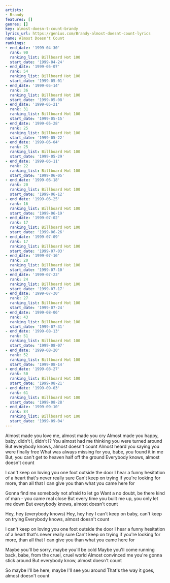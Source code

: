 ```yaml
---
artists:
- Brandy
features: []
genres: []
key: almost-doesn-t-count-brandy
lyrics_url: https://genius.com/Brandy-almost-doesnt-count-lyrics
name: Almost Doesn't Count
rankings:
- end_date: '1999-04-30'
  rank: 90
  ranking_list: Billboard Hot 100
  start_date: '1999-04-24'
- end_date: '1999-05-07'
  rank: 54
  ranking_list: Billboard Hot 100
  start_date: '1999-05-01'
- end_date: '1999-05-14'
  rank: 36
  ranking_list: Billboard Hot 100
  start_date: '1999-05-08'
- end_date: '1999-05-21'
  rank: 31
  ranking_list: Billboard Hot 100
  start_date: '1999-05-15'
- end_date: '1999-05-28'
  rank: 25
  ranking_list: Billboard Hot 100
  start_date: '1999-05-22'
- end_date: '1999-06-04'
  rank: 25
  ranking_list: Billboard Hot 100
  start_date: '1999-05-29'
- end_date: '1999-06-11'
  rank: 22
  ranking_list: Billboard Hot 100
  start_date: '1999-06-05'
- end_date: '1999-06-18'
  rank: 20
  ranking_list: Billboard Hot 100
  start_date: '1999-06-12'
- end_date: '1999-06-25'
  rank: 16
  ranking_list: Billboard Hot 100
  start_date: '1999-06-19'
- end_date: '1999-07-02'
  rank: 17
  ranking_list: Billboard Hot 100
  start_date: '1999-06-26'
- end_date: '1999-07-09'
  rank: 17
  ranking_list: Billboard Hot 100
  start_date: '1999-07-03'
- end_date: '1999-07-16'
  rank: 20
  ranking_list: Billboard Hot 100
  start_date: '1999-07-10'
- end_date: '1999-07-23'
  rank: 24
  ranking_list: Billboard Hot 100
  start_date: '1999-07-17'
- end_date: '1999-07-30'
  rank: 27
  ranking_list: Billboard Hot 100
  start_date: '1999-07-24'
- end_date: '1999-08-06'
  rank: 43
  ranking_list: Billboard Hot 100
  start_date: '1999-07-31'
- end_date: '1999-08-13'
  rank: 51
  ranking_list: Billboard Hot 100
  start_date: '1999-08-07'
- end_date: '1999-08-20'
  rank: 52
  ranking_list: Billboard Hot 100
  start_date: '1999-08-14'
- end_date: '1999-08-27'
  rank: 50
  ranking_list: Billboard Hot 100
  start_date: '1999-08-21'
- end_date: '1999-09-03'
  rank: 61
  ranking_list: Billboard Hot 100
  start_date: '1999-08-28'
- end_date: '1999-09-10'
  rank: 84
  ranking_list: Billboard Hot 100
  start_date: '1999-09-04'
---
```

Almost made you love me, almost made you cry
Almost made you happy, baby, didn't I, didn't I?
You almost had me thinking you were turned around
But everybody knows, almost doesn't count
Almost heard you saying you were finally free
What was always missing for you, babe, you found it in me
But, you can't get to heaven half off the ground
Everybody knows, almost doesn't count


I can't keep on loving you one foot outside the door
I hear a funny hesitation of a heart that's never really sure
Can't keep on trying if you're looking for more, than all that
I can give you than what you came here for


Gonna find me somebody not afraid to let go
Want a no doubt, be there kind of man - you came real close
But every time you built me up, you only let me down
But everybody knows, almost doesn't count


Hey, hey (everybody knows)
Hey, hey hey
I can't keep on baby, can't keep on trying
Everybody knows, almost doesn't count


I can't keep on loving you one foot outside the door
I hear a funny hesitation of a heart that's never really sure
Can't keep on trying if you're looking for more, than all that
I can give you than what you came here for


Maybe you'll be sorry, maybe you'll be cold
Maybe you'll come running back, babe, from the cruel, cruel world
Almost convinced me you're gonna stick around
But everybody know, almost doesn't count


So maybe I'll be here, maybe I'll see you around
That's the way it goes, almost doesn't count
